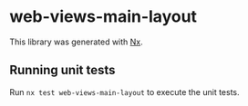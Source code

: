# web-views-main-layout

This library was generated with [Nx](https://nx.dev).

## Running unit tests

Run `nx test web-views-main-layout` to execute the unit tests.
